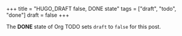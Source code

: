 +++
title = "HUGO_DRAFT false, DONE state"
tags = ["draft", "todo", "done"]
draft = false
+++

The **DONE** state of Org TODO sets `draft` to `false` for this post.
